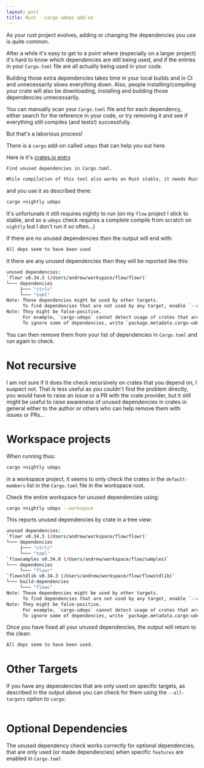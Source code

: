 ```yaml
---
layout: post
title: Rust - Cargo udeps add-on
--- 
```


As your rust project evolves, adding or changing the dependencies you use is quite common.

After a while it's easy to get to a point where (especially on a larger project) it's hard to know 
which dependencies are still being used, and if the entries in your `Cargo.toml` file are all actually
being used in your code.

Building those extra dependencies takes time in your local builds and in CI and unnecessarily slows everything
down. Also, people installing/compiling your crate will also be downloading, installing and building those
dependencies unnecessarily.

You can manually scan your `Cargo.toml` file and for each dependency, either search for the reference in your code, 
or try removing it and see if everything still compiles (and tests!) successfully. 

But that's a laborious process!

There is a `cargo` add-on called `udeps` that can help you out here.

Here is it's [crates.io entry](https://crates.io/crates/cargo-udeps)
```bash
Find unused dependencies in Cargo.toml.

While compilation of this tool also works on Rust stable, it needs Rust nightly to actually run.
```

and you use it as described there:
```bash
cargo +nightly udeps
```

It's unfortunate it still requires nightly to run (on my `flow` project I stick to stable, and so a `udeps`
check requires a complete compile from scratch on `nightly` but I don't run it so often...)

If there are no unused dependencies then the output will end with:
```bash
All deps seem to have been used
```

It there are any unused dependencies then they will be reported like this:
```bash
unused dependencies:
`flowr v0.34.3 (/Users/andrew/workspace/flow/flowr)`
└─── dependencies
     ├─── "ctrlc"
     └─── "toml"
Note: These dependencies might be used by other targets.
      To find dependencies that are not used by any target, enable `--all-targets`.
Note: They might be false-positive.
      For example, `cargo-udeps` cannot detect usage of crates that are only used in doc-tests.
      To ignore some of dependencies, write `package.metadata.cargo-udeps.ignore` in Cargo.toml.
```

You can then remove them from your list of dependencies in `Cargo.toml` and run again to check. 

Not recursive
==
I am not sure if it does the check recursively on crates that you depend on, I suspect 
not. That is less useful as you couldn't find the problem directly, you would have to raise an issue or a PR with 
the crate provider, but it still might be useful to raise awareness of unused dependencies in crates in general
either to the author or others who can help remove them with issues or PRs...


Workspace projects
==
When running thus:
```bash
cargo +nightly udeps 
```

in a workspace project, it seems to only check the crates in the `default-members` list in the `Cargo.toml` file
in the workspace root.

Check the entire workspace for unused dependencies using:
```bash
cargo +nightly udeps --workspace
```

This reports unused dependencies by crate in a tree view:
```bash
unused dependencies:
`flowr v0.34.3 (/Users/andrew/workspace/flow/flowr)`
└─── dependencies
     ├─── "ctrlc"
     └─── "toml"
`flowsamples v0.34.0 (/Users/andrew/workspace/flow/samples)`
└─── dependencies
     └─── "flowr"
`flowstdlib v0.34.3 (/Users/andrew/workspace/flow/flowstdlib)`
└─── build-dependencies
     └─── "flowc"
Note: These dependencies might be used by other targets.
      To find dependencies that are not used by any target, enable `--all-targets`.
Note: They might be false-positive.
      For example, `cargo-udeps` cannot detect usage of crates that are only used in doc-tests.
      To ignore some of dependencies, write `package.metadata.cargo-udeps.ignore` in Cargo.toml.
```

Once you have fixed all your unused dependencies, the output will return to the clean:
````bash
All deps seem to have been used.
````

Other Targets
==
If you have any dependencies that are only used on specific targets, as described in the output above
you can check for them using the `--all-targets` option to `cargo`:
```bash
```

Optional Dependencies
==
The unused dependency check works correctly for optional dependencies, that are only used (or made dependencies)
when specific `features` are enabled in `Cargo.toml`